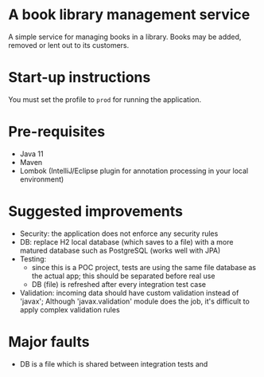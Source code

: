 # A book library management service
A simple service for managing books in a library. Books may be added, removed or lent out to its customers.

# Start-up instructions
You must set the profile to `prod` for running the application.

# Pre-requisites
- Java 11
- Maven
- Lombok (IntelliJ/Eclipse plugin for annotation processing in your local environment)

# Suggested improvements
- Security: the application does not enforce any security rules
- DB: replace H2 local database (which saves to a file) with a more matured database such as PostgreSQL (works well with JPA)
- Testing:
  - since this is a POC project, tests are using the same file database as the actual app; this should be separated before real use
  - DB (file) is refreshed after every integration test case
- Validation: incoming data should have custom validation instead of 'javax';
  Although 'javax.validation' module does the job, it's difficult to apply complex validation rules

# Major faults
- DB is a file which is shared between integration tests and
